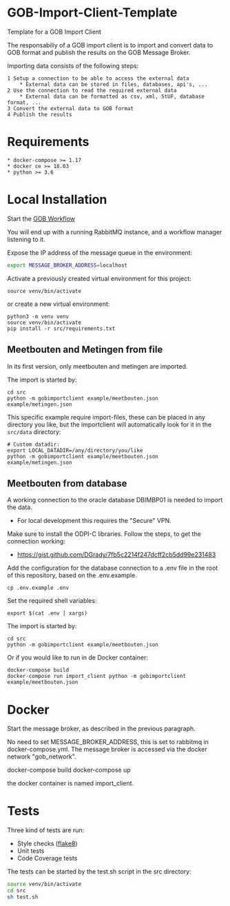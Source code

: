 # GOB-Import-Client-Template

Template for a GOB Import Client

The responsabiliy of a GOB import client is to import and convert data to GOB format and publish the results on the GOB Message Broker.

Importing data consists of the following steps:

    1 Setup a connection to be able to access the external data
        * External data can be stored in files, databases, api's, ...
    2 Use the connection to read the required external data
        * External data can be formatted as csv, xml, StUF, database format, ...
    3 Convert the external data to GOB format
    4 Publish the results

# Requirements

    * docker-compose >= 1.17
    * docker ce >= 18.03
    * python >= 3.6

# Local Installation

Start the [GOB Workflow](https://github.com/Amsterdam/GOB-Workflow)

You will end up with a running RabbitMQ instance, and a workflow manager listening to it.

Expose the IP address of the message queue in the environment:

```bash
export MESSAGE_BROKER_ADDRESS=localhost
```

Activate a previously created virtual environment for this project:

    source venv/bin/activate

or create a new virtual environment:

    python3 -m venv venv
    source venv/bin/activate
    pip install -r src/requirements.txt

## Meetbouten and Metingen from file

In its first version, only meetbouten and metingen are imported.

The import is started by:

    cd src
    python -m gobimportclient example/meetbouten.json example/metingen.json

This specific example require import-files, these can be placed in any directory you like,
but the importclient will automatically look for it in the `src/data` directory:

	# Custom datadir:
	export LOCAL_DATADIR=/any/directory/you/like
    python -m gobimportclient example/meetbouten.json example/metingen.json

## Meetbouten from database

A working connection to the oracle database DBIMBP01 is needed to import the data.
- For local development this requires the "Secure" VPN.

Make sure to install the ODPI-C libraries.
Follow the steps, to get the connection working:
- https://gist.github.com/DGrady/7fb5c2214f247dcff2cb5dd99e231483

Add the configuration for the database connection to a .env file in the root of this repository,
based on the .env.example.

    cp .env.example .env
    
Set the required shell variables:

    export $(cat .env | xargs)

The import is started by:

    cd src
    python -m gobimportclient example/meetbouten.json

Or if you would like to run in de Docker container:

    docker-compose build
    docker-compose run import_client python -m gobimportclient example/meetbouten.json

# Docker

Start the message broker, as described in the previous paragraph.

No need to set MESSAGE_BROKER_ADDRESS, this is set to rabbitmq in docker-compose.yml.
The message broker is accessed via the docker network "gob_network".

docker-compose build
docker-compose up

the docker container is named import_client.

# Tests

Three kind of tests are run:
  * Style checks ([flake8](http://flake8.pycqa.org/en/latest/))
  * Unit tests
  * Code Coverage tests

The tests can be started by the test.sh script in the src directory:

```bash
source venv/bin/activate
cd src
sh test.sh
```

